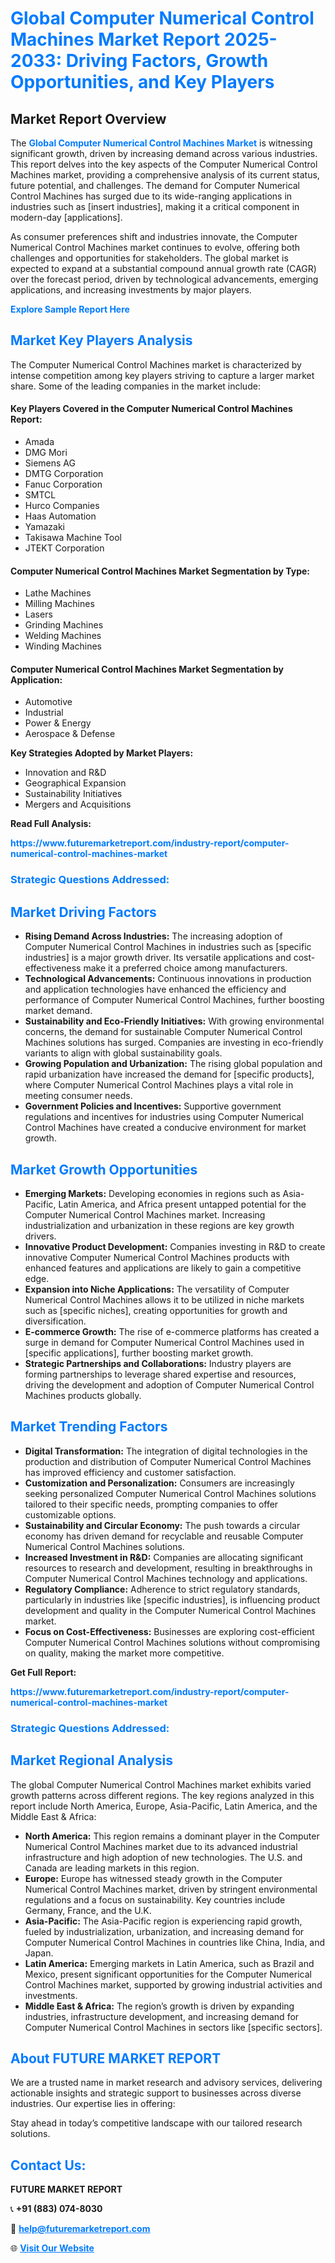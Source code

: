 <h1 style="color: #007BFF;">Global Computer Numerical Control Machines Market Report 2025-2033: Driving Factors, Growth Opportunities, and Key Players</h1>

<section id="overview">
<h2>Market Report Overview</h2>
<p>The <a href="https://www.futuremarketreport.com/industry-report/computer-numerical-control-machines-market" style="color: #007BFF; text-decoration: none;"><strong>Global Computer Numerical Control Machines Market</strong></a> is witnessing significant growth, driven by increasing demand across various industries. This report delves into the key aspects of the Computer Numerical Control Machines market, providing a comprehensive analysis of its current status, future potential, and challenges. The demand for Computer Numerical Control Machines has surged due to its wide-ranging applications in industries such as [insert industries], making it a critical component in modern-day [applications].</p>
<p>As consumer preferences shift and industries innovate, the Computer Numerical Control Machines market continues to evolve, offering both challenges and opportunities for stakeholders. The global market is expected to expand at a substantial compound annual growth rate (CAGR) over the forecast period, driven by technological advancements, emerging applications, and increasing investments by major players.</p>
</section>

<section id="overview">
<p><a href="https://www.futuremarketreport.com/request-sample/reportId=108904" style="color: #007BFF; text-decoration: none;"><strong>Explore Sample Report Here</strong></a></p>
</section>

<section id="key-players">
<h2 style="color: #007BFF;">Market Key Players Analysis</h2>
<p>The Computer Numerical Control Machines market is characterized by intense competition among key players striving to capture a larger market share. Some of the leading companies in the market include:</p>
<h4>Key Players Covered in the Computer Numerical Control Machines Report:</h4>
<ul><li>Amada</li><li>DMG Mori</li><li>Siemens AG</li><li>DMTG Corporation</li><li>Fanuc Corporation</li><li>SMTCL</li><li>Hurco Companies</li><li>Haas Automation</li><li>Yamazaki</li><li>Takisawa Machine Tool</li><li>JTEKT Corporation</li></ul>
<h4>Computer Numerical Control Machines Market Segmentation by Type:</h4>
<ul><li>Lathe Machines</li><li>Milling Machines</li><li>Lasers</li><li>Grinding Machines</li><li>Welding Machines</li><li>Winding Machines</li></ul>

<h4>Computer Numerical Control Machines Market Segmentation by Application:</h4>
<ul><li>Automotive</li><li>Industrial</li><li>Power &amp; Energy</li><li>Aerospace &amp; Defense</li></ul>
<p><strong>Key Strategies Adopted by Market Players:</strong></p>
<ul>
<li>Innovation and R&D</li>
<li>Geographical Expansion</li>
<li>Sustainability Initiatives</li>
<li>Mergers and Acquisitions</li>
</ul>
</section>

<section>
<p><strong>Read Full Analysis: </strong></p><a href="https://www.futuremarketreport.com/industry-report/computer-numerical-control-machines-market" style="color: #007BFF; text-decoration: none;"><strong>https://www.futuremarketreport.com/industry-report/computer-numerical-control-machines-market</strong></a>
<h3 style="color: #007BFF;">Strategic Questions Addressed:</h3>
</section>

<section id="driving-factors">
<h2 style="color: #007BFF;">Market Driving Factors</h2>
<ul>
<li><strong>Rising Demand Across Industries:</strong> The increasing adoption of Computer Numerical Control Machines in industries such as [specific industries] is a major growth driver. Its versatile applications and cost-effectiveness make it a preferred choice among manufacturers.</li>
<li><strong>Technological Advancements:</strong> Continuous innovations in production and application technologies have enhanced the efficiency and performance of Computer Numerical Control Machines, further boosting market demand.</li>
<li><strong>Sustainability and Eco-Friendly Initiatives:</strong> With growing environmental concerns, the demand for sustainable Computer Numerical Control Machines solutions has surged. Companies are investing in eco-friendly variants to align with global sustainability goals.</li>
<li><strong>Growing Population and Urbanization:</strong> The rising global population and rapid urbanization have increased the demand for [specific products], where Computer Numerical Control Machines plays a vital role in meeting consumer needs.</li>
<li><strong>Government Policies and Incentives:</strong> Supportive government regulations and incentives for industries using Computer Numerical Control Machines have created a conducive environment for market growth.</li>
</ul>
</section>

<section id="growth-opportunities">
<h2 style="color: #007BFF;">Market Growth Opportunities</h2>
<ul>
<li><strong>Emerging Markets:</strong> Developing economies in regions such as Asia-Pacific, Latin America, and Africa present untapped potential for the Computer Numerical Control Machines market. Increasing industrialization and urbanization in these regions are key growth drivers.</li>
<li><strong>Innovative Product Development:</strong> Companies investing in R&D to create innovative Computer Numerical Control Machines products with enhanced features and applications are likely to gain a competitive edge.</li>
<li><strong>Expansion into Niche Applications:</strong> The versatility of Computer Numerical Control Machines allows it to be utilized in niche markets such as [specific niches], creating opportunities for growth and diversification.</li>
<li><strong>E-commerce Growth:</strong> The rise of e-commerce platforms has created a surge in demand for Computer Numerical Control Machines used in [specific applications], further boosting market growth.</li>
<li><strong>Strategic Partnerships and Collaborations:</strong> Industry players are forming partnerships to leverage shared expertise and resources, driving the development and adoption of Computer Numerical Control Machines products globally.</li>
</ul>
</section>

<section id="trending-factors">
<h2 style="color: #007BFF;">Market Trending Factors</h2>
<ul>
<li><strong>Digital Transformation:</strong> The integration of digital technologies in the production and distribution of Computer Numerical Control Machines has improved efficiency and customer satisfaction.</li>
<li><strong>Customization and Personalization:</strong> Consumers are increasingly seeking personalized Computer Numerical Control Machines solutions tailored to their specific needs, prompting companies to offer customizable options.</li>
<li><strong>Sustainability and Circular Economy:</strong> The push towards a circular economy has driven demand for recyclable and reusable Computer Numerical Control Machines solutions.</li>
<li><strong>Increased Investment in R&D:</strong> Companies are allocating significant resources to research and development, resulting in breakthroughs in Computer Numerical Control Machines technology and applications.</li>
<li><strong>Regulatory Compliance:</strong> Adherence to strict regulatory standards, particularly in industries like [specific industries], is influencing product development and quality in the Computer Numerical Control Machines market.</li>
<li><strong>Focus on Cost-Effectiveness:</strong> Businesses are exploring cost-efficient Computer Numerical Control Machines solutions without compromising on quality, making the market more competitive.</li>
</ul>
</section>

<section>
<p><strong>Get Full Report: </strong></p><a href="https://www.futuremarketreport.com/industry-report/computer-numerical-control-machines-market" style="color: #007BFF; text-decoration: none;"><strong>https://www.futuremarketreport.com/industry-report/computer-numerical-control-machines-market</strong></a>
<h3 style="color: #007BFF;">Strategic Questions Addressed:</h3>
</section>


<section id="regional-analysis">
<h2 style="color: #007BFF;">Market Regional Analysis</h2>
<p>The global Computer Numerical Control Machines market exhibits varied growth patterns across different regions. The key regions analyzed in this report include North America, Europe, Asia-Pacific, Latin America, and the Middle East & Africa:</p>
<ul>
<li><strong>North America:</strong> This region remains a dominant player in the Computer Numerical Control Machines market due to its advanced industrial infrastructure and high adoption of new technologies. The U.S. and Canada are leading markets in this region.</li>
<li><strong>Europe:</strong> Europe has witnessed steady growth in the Computer Numerical Control Machines market, driven by stringent environmental regulations and a focus on sustainability. Key countries include Germany, France, and the U.K.</li>
<li><strong>Asia-Pacific:</strong> The Asia-Pacific region is experiencing rapid growth, fueled by industrialization, urbanization, and increasing demand for Computer Numerical Control Machines in countries like China, India, and Japan.</li>
<li><strong>Latin America:</strong> Emerging markets in Latin America, such as Brazil and Mexico, present significant opportunities for the Computer Numerical Control Machines market, supported by growing industrial activities and investments.</li>
<li><strong>Middle East & Africa:</strong> The region’s growth is driven by expanding industries, infrastructure development, and increasing demand for Computer Numerical Control Machines in sectors like [specific sectors].</li>
</ul>
</section>

<footer>
<h2 style="color: #007BFF;">About FUTURE MARKET REPORT</h2>
<p>We are a trusted name in market research and advisory services, delivering actionable insights and strategic support to businesses across diverse industries. Our expertise lies in offering:</p>

<p>Stay ahead in today’s competitive landscape with our tailored research solutions.</p>

<h2 style="color: #007BFF;">Contact Us:</h2>
<p><strong>FUTURE MARKET REPORT</strong></p>
<p>📞 <strong>+91 (883) 074-8030</strong></p>
<p>📧 <strong><a href="mailto:help@futuremarketreport.com" style="color: #007BFF;">help@futuremarketreport.com</a></strong></p>
<p>🌐 <strong><a href="https://www.futuremarketreport.com/" style="color: #007BFF;">Visit Our Website</a></strong></p>
</footer>